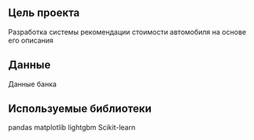 ## Цель проекта
Разработка системы рекомендации стоимости автомобиля на основе его описания

## Данные
Данные банка

## Используемые библиотеки
pandas matplotlib lightgbm Scikit-learn